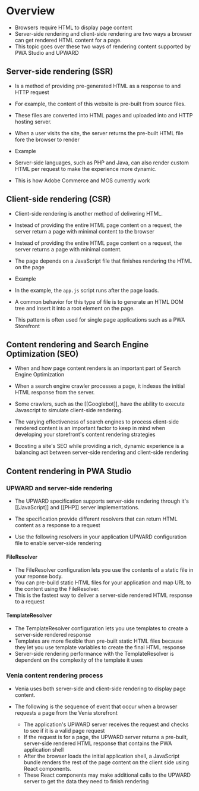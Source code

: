# Overview

- Browsers require HTML to display page content
- Server-side rendering and client-side rendering are two ways a browser can get rendered HTML content for a page.
- This topic goes over these two ways of rendering content supported by PWA Studio and UPWARD

## Server-side rendering (SSR)

- Is a method of providing pre-generated HTML as a response to and HTTP request

- For example, the content of this website is pre-built from source files.
- These files are converted into HTML pages and uploaded into and HTTP hosting server.
- When a user visits the site, the server returns the pre-built HTML file fore the browser to render

- Example

- Server-side languages, such as PHP and Java, can also render custom HTML per request to make the experience more dynamic.
- This is how Adobe Commerce and MOS currently work

## Client-side rendering (CSR)

- Client-side rendering is another method of delivering HTML.
- Instead of providing the entire HTML page content on a request, the server return a page with minimal content to the browser 
- Instead of providing the entire HTML page content on a request, the server returns a page with minimal content.
- The page depends on a JavaScript file that finishes rendering the HTML on the page

- Example

- In the example, the `app.js` script runs after the page loads.
- A common behavior for this type of file is to generate an HTML DOM tree and insert it into a root element on the page.
- This pattern is often used for single page applications such as a PWA Storefront

## Content rendering and Search Engine Optimization (SEO)

- When and how page content renders is an important part of Search Engine Optimization

- When a search engine crawler processes a page, it indexes the initial HTML response from the server.
- Some crawlers, such as the [[Googlebot]], have the ability to execute Javascript to simulate client-side rendering.
- The varying effectiveness of search engines to process client-side rendered content is an important factor to keep in mind when developing your storefront's content rendering strategies

- Boosting a site's SEO while providing a rich, dynamic experience is a balancing act between server-side rendering and client-side rendering

## Content rendering in PWA Studio

### UPWARD and server-side rendering

- The UPWARD specification supports server-side rendering through it's [[JavaScript]] and [[PHP]] server  implementations.
- The specification provide different resolvers that can return HTML content as a response to a request

- Use the following resolvers in your application UPWARD configuration file to enable server-side rendering

#### FileResolver

- The FileResolver configuration lets you use the contents of a static file in your reponse body.
- You can pre-build static HTML files for your application and map URL to the content using the FileResolver.
- This is the fastest way to deliver a server-side rendered HTML response to a request

#### TemplateResolver

- The TemplateResolver configuration lets you use templates to create a server-side rendered response
- Templates are more flexible than pre-built static HTML files because they let you use template variables to create the final HTML response 
- Server-side rendering performance with the TemplateResolver is dependent on the complexity of the template it uses

### Venia content rendering process

- Venia uses both server-side and client-side rendering to display page content.

- The following is the sequence of event that occur when a browser requests a page from the Venia storefront
	- The application's UPWARD server receives the request and checks to see if it is a valid page request
	- If the request is for a page, the UPWARD server returns a pre-built, server-side rendered HTML response that contains the PWA application shell
	- After the browser loads the initial application shell, a JavaScript bundle renders the rest of the page content on the client side using React components.
	- These React components may make additional calls to the UPWARD server to get the data they need to finish rendering